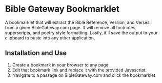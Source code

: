 # Bible Gateway Bookmarklet
A bookmarklet that will extract the Bible Reference, Version, and Verses from a given BibleGateway.com page. It will remove all footnotes, superscripts, and poetry style formatting. Lastly, it'll save the output to your clipboard to paste into any other application.

## Installation and Use
1. Create a bookmark in your browser to any page.
2. Edit that bookmark link and replace it with the provided Javascript.
3. Navigate to a passage on BibleGateway.com and click the bookmarklet.
